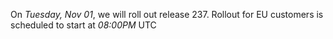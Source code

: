 On *Tuesday, Nov 01*, we will roll out release 237. Rollout for EU customers is scheduled to start at *08:00PM* UTC
